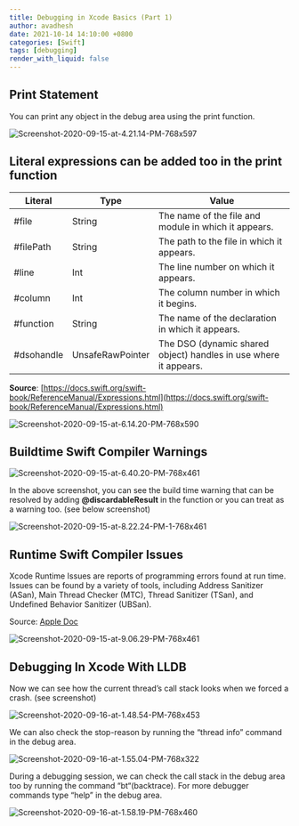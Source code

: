 ```yaml
---
title: Debugging in Xcode Basics (Part 1)
author: avadhesh
date: 2021-10-14 14:10:00 +0800
categories: [Swift]
tags: [debugging]
render_with_liquid: false
---
```


## Print Statement

You can print any object in the debug area using the print function.

![Screenshot-2020-09-15-at-4.21.14-PM-768x597](https://images.contentful.com/uhmar3aa2ux0/3P5GNvLrPPtODYQ9cttaQC/e6d30e94d49dd7fab4495b6afc37947a/Screenshot-2020-09-15-at-4.21.14-PM-768x597.png)

## Literal expressions can be added too in the print function

| Literal     | Type     | Value     |
| ---------- | ---------- | ---------- |
| #file	       | String       | The name of the file and module in which it appears.|
| #filePath	       | String       | The path to the file in which it appears.|
| #line	       | Int       | The line number on which it appears.|
| #column	       | Int       | The column number in which it begins.|
| #function	       | String       | The name of the declaration in which it appears.|
| #dsohandle	       | UnsafeRawPointer	       | The DSO (dynamic shared object) handles in use where it appears. |

__Source__: [https://docs.swift.org/swift-book/ReferenceManual/Expressions.html](https://docs.swift.org/swift-book/ReferenceManual/Expressions.html)

![Screenshot-2020-09-15-at-6.14.20-PM-768x590](https://images.contentful.com/uhmar3aa2ux0/5NjYxU5Wv09w9MrmY1V4fY/001cdf511fc0ae7d6e9e49fd92de5c50/Screenshot-2020-09-15-at-6.14.20-PM-768x590.png)

## Buildtime Swift Compiler Warnings

![Screenshot-2020-09-15-at-6.40.20-PM-768x461](https://images.contentful.com/uhmar3aa2ux0/18uKp2yR2ftashUU6Jo7o7/8b6fdd54f2fb919224d7ddde062a96b3/Screenshot-2020-09-15-at-6.40.20-PM-768x461.png)

In the above screenshot, you can see the build time warning that can be resolved by adding __@discardableResult__ in the function or you can treat as a warning too. (see below screenshot)

![Screenshot-2020-09-15-at-8.22.24-PM-1-768x461](https://images.contentful.com/uhmar3aa2ux0/20tge8DIQrww08F4nKtVlB/9672096f34c96fa833be0b4d3357b147/Screenshot-2020-09-15-at-8.22.24-PM-1-768x461.png)

## Runtime Swift Compiler Issues

Xcode Runtime Issues are reports of programming errors found at run time. Issues can be found by a variety of tools, including Address Sanitizer (ASan), Main Thread Checker (MTC), Thread Sanitizer (TSan), and Undefined Behavior Sanitizer (UBSan).

Source: [Apple Doc](https://developer.apple.com/documentation/xcode/diagnosing_memory_thread_and_crash_issues_early) 

![Screenshot-2020-09-15-at-9.06.29-PM-768x461](https://images.contentful.com/uhmar3aa2ux0/7DIVIIHrHGmGPmqlmcb192/8f6446605fd2cd55d3f4991084f7988f/Screenshot-2020-09-15-at-9.06.29-PM-768x461.png)

## Debugging In Xcode With LLDB

Now we can see how the current thread’s call stack looks when we forced a crash. (see screenshot)

![Screenshot-2020-09-16-at-1.48.54-PM-768x453](https://images.contentful.com/uhmar3aa2ux0/UvNgJHDO7JtG0N4rM0p3r/f8681f47eef27789ba7590e73426edd3/Screenshot-2020-09-16-at-1.48.54-PM-768x453.png)

We can also check the stop-reason by running the “thread info” command in the debug area.

![Screenshot-2020-09-16-at-1.55.04-PM-768x322](https://images.contentful.com/uhmar3aa2ux0/4Dr63mstMjoiO5w0gvwV7B/1ed6703e405c2431ddb6c8ce5358f037/Screenshot-2020-09-16-at-1.55.04-PM-768x322.png)

During a debugging session, we can check the call stack in the debug area too by running the command “bt“(backtrace). For more debugger commands type “help” in the debug area.

![Screenshot-2020-09-16-at-1.58.19-PM-768x460](https://images.contentful.com/uhmar3aa2ux0/3O7BYOnor1lCxy128Pzx6m/f4bb0366ddcbd65f6bf4853b265c9167/Screenshot-2020-09-16-at-1.58.19-PM-768x460.png)
